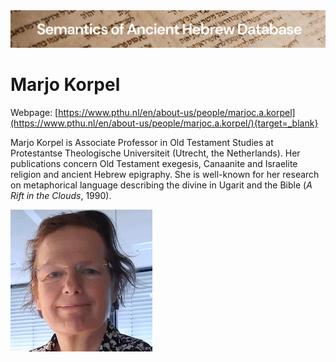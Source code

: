 <html><body><img id="banner" src="../../images/banners/banner.png" alt="banner" /></body></html>

# Marjo Korpel

Webpage: [https://www.pthu.nl/en/about-us/people/marjoc.a.korpel](https://www.pthu.nl/en/about-us/people/marjoc.a.korpel/){target=_blank}


Marjo Korpel is Associate Professor in Old Testament Studies at Protestantse Theologische Universiteit (Utrecht, the Netherlands). Her publications concern Old Testament exegesis, Canaanite and Israelite religion and ancient Hebrew epigraphy. She is well-known for her  research on metaphorical language describing the divine in Ugarit and the Bible (<i>A Rift in the Clouds</i>, 1990).

![marjo korpel](../images/photos/marjo_korpel.jpg "Marjo Korpel")

